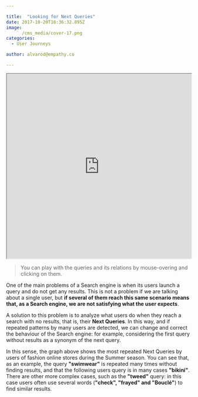 ```yaml
---

title:  "Looking for Next Queries"
date: 2017-10-20T16:36:32.895Z
image:
      /cms_media/cover-17.png
categories:
  - User Journeys

author: alvarod@empathy.co

---
```

<div class="col-sm-12" align="center">
	<iframe src="https://www.imagineyourdata.com/datavis/iyd-nextqueries/" width="100%" height="505" framebimg-order="1" webkitallowfullscreen mozallowfullscreen allowfullscreen></iframe>
</div>

> You can play with the queries and its relations by mouse-overing and clicking on them.

One of the main problems of a Search engine is when its users launch a query and do not get any results. This is not a problem if we are talking about a single user, but **if several of them reach this same scenario means that, as a __Search engine__, we are not satisfying what the user expects**.

A solution to this problem is to analyze what users do when they reach a search with no results, that is, their **Next Queries**. In this way, and if repeated patterns by many users are detected, we can change and correct the behaviour of the Search engine: for example, considering the first query without results as a synonym of the next query.

In this sense, the graph above shows the most repeated Next Queries by users of fashion online stores during the Summer season. You can see that, as an example, the query **"swimwear"** is repeated many times without finding results, and that the following users query is in many cases **"bikini"**. There are other more complex cases, such as the **"tweed"** query: in this case users often use several words (**"check", "frayed" and "Bouclé"**) to find similar results.
